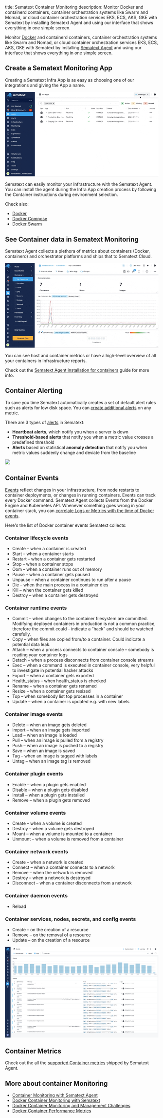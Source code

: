title: Sematext Container Monitoring
description: Monitor Docker and containerd containers, container orchestration systems like Swarm and Momad, or cloud container orchestration services EKS, ECS, AKS, GKE with Sematext by installing Sematext Agent and using our interface that shows everything in one simple screen.

Monitor [Docker](https://www.docker.com/) and containerd containers, container orchestration systems like Swarm and Nomad, or cloud container orchestration services EKS, ECS, AKS, GKE with Sematext by installing [Sematext Agent](https://sematext.com/docs/agents/sematext-agent/) and using our interface that shows everything in one simple screen.

## Create a Sematext Monitoring App
Creating a Sematext Infra App is as easy as choosing one of our integrations and giving the App a name.

![New Infra App](../images/monitoring/new-infra-app-env.gif)

Sematext can easily monitor your Infrastructure with the Sematext Agent. You can install the agent during the Infra App creation process by following the Container instructions during environment selection.

Check also:
- [Docker](../agents/sematext-agent/containers/installation/#docker)
- [Docker Compose](../agents/sematext-agent/containers/installation/#docker-compose)
- [Docker Swarm](../agents/sematext-agent/containers/installation/#docker-swarm-enterprise)

## See Container data in Sematext Monitoring
Sematext Agent collects a plethora of metrics about containers (Docker, containerd) and orchestrator platforms and ships that to Sematext Cloud.

![Container metrics](../images/monitoring/infra-containers-metrics.gif)

You can see host and container metrics or have a high-level overview of all your containers in Infrastructure reports.

Check out the [Sematext Agent installation for containers](../agents/sematext-agent/containers/installation) guide for more info.

## Container Alerting
To save you time Sematext automatically creates a set of default alert rules such as alerts for low disk space. You can [create additional alerts](../alerts) on any metric.

There are 3 types of [alerts](../alerts) in Sematext:

- **Heartbeat alerts**, which notify you when a server is down
- **Threshold-based alerts** that notify you when a metric value crosses a predefined threshold
- **Alerts** based on statistical **anomaly detection** that notify you when metric values suddenly change and deviate from the baseline

![](https://sematext.com/wp-content/uploads/2021/01/docker-container-alerts-min.gif)

## Container Events
[Events](../events/) reflect changes in your infrastructure, from node restarts to container deployments, or changes in running containers. Events can track every Docker command. Sematext Agent collects Events from the Docker Engine and Kubernetes API. Whenever something goes wrong in your container stack, you can [correlate Logs or Metrics with the time of Docker events](../events/correlation/).

Here's the list of Docker container events Sematext collects:

### Container lifecycle events

- Create – when a container is created
- Start – when a container starts
- Restart – when a container gets restarted
- Stop – when a container stops
- Oom – when a container runs out of memory
- Pause – when a container gets paused
- Unpause – when a container continues to run after a pause
- Die – when the main process in a container dies
- Kill – when the container gets killed
- Destroy – when a container gets destroyed

### Container runtime events

- Commit – when changes to the container filesystem are committed. Modifying deployed containers in production is not a common practice, therefore the commit could - indicate a “hack” and should be watched carefully.
- Copy – when files are copied from/to a container. Could indicate a potential data leak.
- Attach – when a process connects to container console – somebody is reading your container logs
- Detach – when a process disconnects from container console streams
- Exec – when a command is executed in container console, very helpful to investigate in potential hacker attacks
- Export – when a container gets exported
- Health_status – when health_status is checked
- Rename – when a container gets renamed
- Resize – when a container gets resized
- Top – when somebody list top processes in a container
- Update – when a container is updated e.g. with new labels

### Container image events

- Delete – when an image gets deleted
- Import – when an image gets imported
- Load – when an image is loaded
- Pull – when an image is pulled from a registry
- Push – when an image is pushed to a registry
- Save – when an image is saved
- Tag – when an image is tagged with labels
- Untag – when an image tag is removed

### Container plugin events

- Enable – when a plugin gets enabled
- Disable – when a plugin gets disabled
- Install – when a plugin gets installed
- Remove – when a plugin gets removed

### Container volume events

- Create – when a volume is created
- Destroy – when a volume gets destroyed
- Mount – when a volume is mounted to a container
- Unmount – when a volume is removed from a container

### Container network events

- Create – when a  network is created
- Connect – when a container connects to a network
- Remove – when the network is removed
- Destroy – when a network is destroyed
- Disconnect – when a container disconnects from a network

### Container daemon events

- Reload

### Container services, nodes, secrets, and config events

- Create – on the creation of a resource
- Remove – on the removal of a resource
- Update – on the creation of a resource

![Container Events](../images/monitoring/container-events.png)

## Container Metrics 

Check out the all the [supported Container metrics](https://sematext.com/docs/agents/sematext-agent/containers/metrics/) shipped by Sematext Agent.

## More about container Monitoring
* [Container Monitoring with Sematext Agent](../agents/sematext-agent/)
* [Docker Container Monitoring with Sematext](https://sematext.com/blog/docker-container-monitoring-with-sematext/)
* [Docker Container Monitoring and Management Challenges](https://sematext.com/blog/docker-container-monitoring-management-challenges/)
* [Docker Container Performance Metrics](https://sematext.com/blog/top-docker-metrics-to-watch/)

